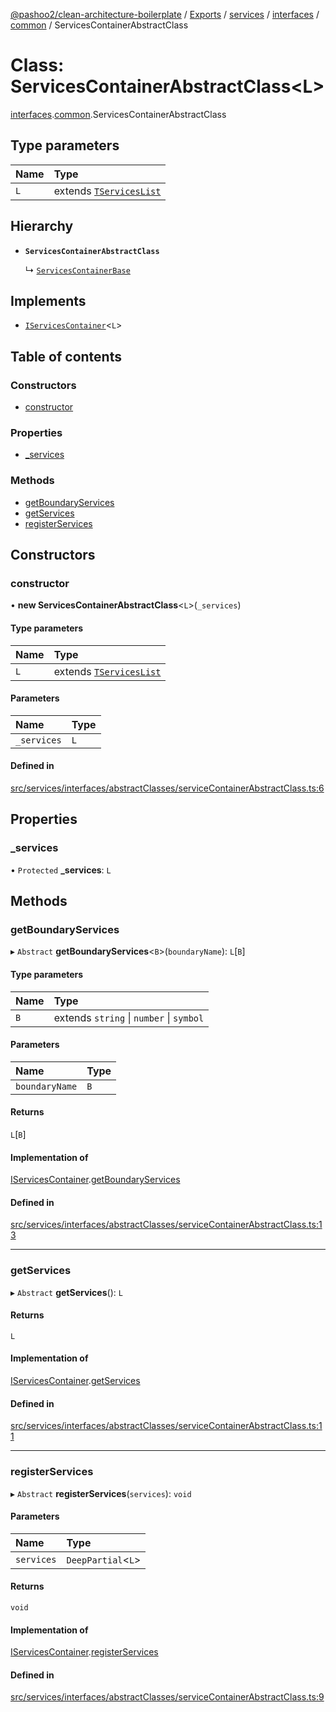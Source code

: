 [@pashoo2/clean-architecture-boilerplate](../README.md) / [Exports](../modules.md) / [services](../modules/services.md) / [interfaces](../modules/services.interfaces.md) / [common](../modules/services.interfaces.common.md) / ServicesContainerAbstractClass

# Class: ServicesContainerAbstractClass<L\>

[interfaces](../modules/services.interfaces.md).[common](../modules/services.interfaces.common.md).ServicesContainerAbstractClass

## Type parameters

| Name | Type |
| :------ | :------ |
| `L` | extends [`TServicesList`](../modules/services.interfaces.common.md#tserviceslist) |

## Hierarchy

- **`ServicesContainerAbstractClass`**

  ↳ [`ServicesContainerBase`](services.classes.servicescontainerbase.md)

## Implements

- [`IServicesContainer`](../interfaces/services.interfaces.common.iservicescontainer.md)<`L`\>

## Table of contents

### Constructors

- [constructor](services.interfaces.common.servicescontainerabstractclass.md#constructor)

### Properties

- [\_services](services.interfaces.common.servicescontainerabstractclass.md#_services)

### Methods

- [getBoundaryServices](services.interfaces.common.servicescontainerabstractclass.md#getboundaryservices)
- [getServices](services.interfaces.common.servicescontainerabstractclass.md#getservices)
- [registerServices](services.interfaces.common.servicescontainerabstractclass.md#registerservices)

## Constructors

### constructor

• **new ServicesContainerAbstractClass**<`L`\>(`_services`)

#### Type parameters

| Name | Type |
| :------ | :------ |
| `L` | extends [`TServicesList`](../modules/services.interfaces.common.md#tserviceslist) |

#### Parameters

| Name | Type |
| :------ | :------ |
| `_services` | `L` |

#### Defined in

[src/services/interfaces/abstractClasses/serviceContainerAbstractClass.ts:6](https://github.com/pashoo2/clean-architecture-boilerplate/blob/e82048b/src/services/interfaces/abstractClasses/serviceContainerAbstractClass.ts#L6)

## Properties

### \_services

• `Protected` **\_services**: `L`

## Methods

### getBoundaryServices

▸ `Abstract` **getBoundaryServices**<`B`\>(`boundaryName`): `L`[`B`]

#### Type parameters

| Name | Type |
| :------ | :------ |
| `B` | extends `string` \| `number` \| `symbol` |

#### Parameters

| Name | Type |
| :------ | :------ |
| `boundaryName` | `B` |

#### Returns

`L`[`B`]

#### Implementation of

[IServicesContainer](../interfaces/services.interfaces.common.iservicescontainer.md).[getBoundaryServices](../interfaces/services.interfaces.common.iservicescontainer.md#getboundaryservices)

#### Defined in

[src/services/interfaces/abstractClasses/serviceContainerAbstractClass.ts:13](https://github.com/pashoo2/clean-architecture-boilerplate/blob/e82048b/src/services/interfaces/abstractClasses/serviceContainerAbstractClass.ts#L13)

___

### getServices

▸ `Abstract` **getServices**(): `L`

#### Returns

`L`

#### Implementation of

[IServicesContainer](../interfaces/services.interfaces.common.iservicescontainer.md).[getServices](../interfaces/services.interfaces.common.iservicescontainer.md#getservices)

#### Defined in

[src/services/interfaces/abstractClasses/serviceContainerAbstractClass.ts:11](https://github.com/pashoo2/clean-architecture-boilerplate/blob/e82048b/src/services/interfaces/abstractClasses/serviceContainerAbstractClass.ts#L11)

___

### registerServices

▸ `Abstract` **registerServices**(`services`): `void`

#### Parameters

| Name | Type |
| :------ | :------ |
| `services` | `DeepPartial`<`L`\> |

#### Returns

`void`

#### Implementation of

[IServicesContainer](../interfaces/services.interfaces.common.iservicescontainer.md).[registerServices](../interfaces/services.interfaces.common.iservicescontainer.md#registerservices)

#### Defined in

[src/services/interfaces/abstractClasses/serviceContainerAbstractClass.ts:9](https://github.com/pashoo2/clean-architecture-boilerplate/blob/e82048b/src/services/interfaces/abstractClasses/serviceContainerAbstractClass.ts#L9)
